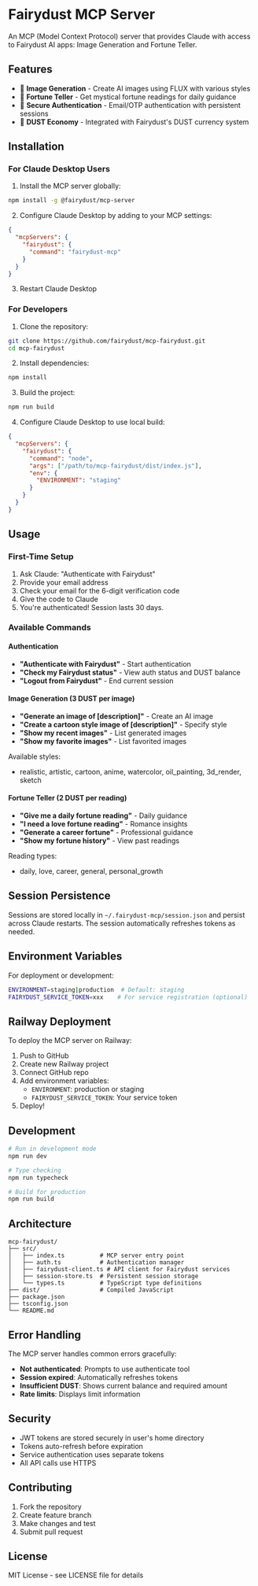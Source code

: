 # Fairydust MCP Server

An MCP (Model Context Protocol) server that provides Claude with access to Fairydust AI apps: Image Generation and Fortune Teller.

## Features

- 🎨 **Image Generation** - Create AI images using FLUX with various styles
- 🔮 **Fortune Teller** - Get mystical fortune readings for daily guidance
- 🔐 **Secure Authentication** - Email/OTP authentication with persistent sessions
- 💎 **DUST Economy** - Integrated with Fairydust's DUST currency system

## Installation

### For Claude Desktop Users

1. Install the MCP server globally:
```bash
npm install -g @fairydust/mcp-server
```

2. Configure Claude Desktop by adding to your MCP settings:
```json
{
  "mcpServers": {
    "fairydust": {
      "command": "fairydust-mcp"
    }
  }
}
```

3. Restart Claude Desktop

### For Developers

1. Clone the repository:
```bash
git clone https://github.com/fairydust/mcp-fairydust.git
cd mcp-fairydust
```

2. Install dependencies:
```bash
npm install
```

3. Build the project:
```bash
npm run build
```

4. Configure Claude Desktop to use local build:
```json
{
  "mcpServers": {
    "fairydust": {
      "command": "node",
      "args": ["/path/to/mcp-fairydust/dist/index.js"],
      "env": {
        "ENVIRONMENT": "staging"
      }
    }
  }
}
```

## Usage

### First-Time Setup

1. Ask Claude: "Authenticate with Fairydust"
2. Provide your email address
3. Check your email for the 6-digit verification code
4. Give the code to Claude
5. You're authenticated! Session lasts 30 days.

### Available Commands

#### Authentication
- **"Authenticate with Fairydust"** - Start authentication
- **"Check my Fairydust status"** - View auth status and DUST balance
- **"Logout from Fairydust"** - End current session

#### Image Generation (3 DUST per image)
- **"Generate an image of [description]"** - Create an AI image
- **"Create a cartoon style image of [description]"** - Specify style
- **"Show my recent images"** - List generated images
- **"Show my favorite images"** - List favorited images

Available styles:
- realistic, artistic, cartoon, anime, watercolor, oil_painting, 3d_render, sketch

#### Fortune Teller (2 DUST per reading)
- **"Give me a daily fortune reading"** - Daily guidance
- **"I need a love fortune reading"** - Romance insights
- **"Generate a career fortune"** - Professional guidance
- **"Show my fortune history"** - View past readings

Reading types:
- daily, love, career, general, personal_growth

## Session Persistence

Sessions are stored locally in `~/.fairydust-mcp/session.json` and persist across Claude restarts. The session automatically refreshes tokens as needed.

## Environment Variables

For deployment or development:

```bash
ENVIRONMENT=staging|production  # Default: staging
FAIRYDUST_SERVICE_TOKEN=xxx    # For service registration (optional)
```

## Railway Deployment

To deploy the MCP server on Railway:

1. Push to GitHub
2. Create new Railway project
3. Connect GitHub repo
4. Add environment variables:
   - `ENVIRONMENT`: production or staging
   - `FAIRYDUST_SERVICE_TOKEN`: Your service token
5. Deploy!

## Development

```bash
# Run in development mode
npm run dev

# Type checking
npm run typecheck

# Build for production
npm run build
```

## Architecture

```
mcp-fairydust/
├── src/
│   ├── index.ts          # MCP server entry point
│   ├── auth.ts           # Authentication manager
│   ├── fairydust-client.ts # API client for Fairydust services
│   ├── session-store.ts  # Persistent session storage
│   └── types.ts          # TypeScript type definitions
├── dist/                 # Compiled JavaScript
├── package.json
├── tsconfig.json
└── README.md
```

## Error Handling

The MCP server handles common errors gracefully:
- **Not authenticated**: Prompts to use authenticate tool
- **Session expired**: Automatically refreshes tokens
- **Insufficient DUST**: Shows current balance and required amount
- **Rate limits**: Displays limit information

## Security

- JWT tokens are stored securely in user's home directory
- Tokens auto-refresh before expiration
- Service authentication uses separate tokens
- All API calls use HTTPS

## Contributing

1. Fork the repository
2. Create feature branch
3. Make changes and test
4. Submit pull request

## License

MIT License - see LICENSE file for details